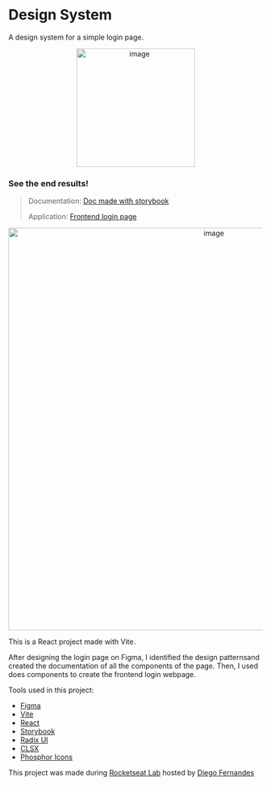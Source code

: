 # Design System
A design system for a simple login page.
<p align="center">
<img width="235" alt="image" src="https://user-images.githubusercontent.com/22306957/195796693-79963f22-dbe8-4424-bf05-f842a11324a2.png">
</p>

### See the end results!

> Documentation: [Doc made with storybook](https://lab-design-system-zeta.vercel.app)
>
> Application: [Frontend login page](https://lab-design-system-zeta.vercel.app)

<p align="center">
<img width="799" alt="image"  src="https://user-images.githubusercontent.com/22306957/195794070-cb08dcd2-c089-438d-8210-e5852560eb34.png">
</p>

This is a React project made with Vite. 


After designing the login page on Figma, I identified the design patternsand created the documentation of all the components of the page.
Then, I used does components to create the frontend login webpage.

Tools used in this project:

- [Figma](https://www.figma.com/community)
- [Vite](https://vitejs.dev)
- [React](https://reactjs.org)
- [Storybook](https://storybook.js.org)
- [Radix UI](https://www.radix-ui.com)
- [CLSX](https://github.com/lukeed/clsx)
- [Phosphor Icons](https://github.com/phosphor-icons/phosphor-react)

This project was made during [Rocketseat Lab](https://www.rocketseat.com.br) hosted by [Diego Fernandes](https://github.com/diego3g)
